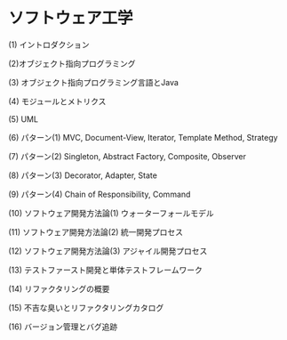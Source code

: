 # ソフトウェア工学


(1) イントロダクション
 

(2)オブジェクト指向プログラミング

(3) オブジェクト指向プログラミング言語とJava

(4) モジュールとメトリクス
  
(5) UML
 
(6) パターン(1) MVC, Document-View, Iterator, Template Method, Strategy
  
(7) パターン(2) Singleton, Abstract Factory, Composite, Observer
  

(8) パターン(3) Decorator, Adapter, State
  

(9) パターン(4) Chain of Responsibility, Command

(10) ソフトウェア開発方法論(1) ウォーターフォールモデル

(11) ソフトウェア開発方法論(2) 統一開発プロセス

(12) ソフトウェア開発方法論(3) アジャイル開発プロセス

(13) テストファースト開発と単体テストフレームワーク

(14) リファクタリングの概要

(15) 不吉な臭いとリファクタリングカタログ

(16) バージョン管理とバグ追跡
